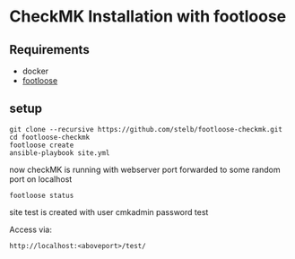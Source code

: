 # CheckMK Installation with footloose

## Requirements

* docker
* [footloose](https://github.com/weaveworks/footloose)

## setup

    git clone --recursive https://github.com/stelb/footloose-checkmk.git
    cd footloose-checkmk
    footloose create
    ansible-playbook site.yml

now checkMK is running with webserver port forwarded to some random port on localhost

    footloose status

site test is created with user cmkadmin password test

Access via:

    http://localhost:<aboveport>/test/
